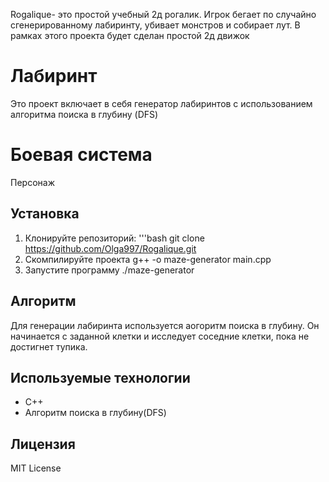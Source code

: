 
Rogalique- это простой учебный 2д рогалик.
Игрок бегает по случайно сгенерированному лабиринту, убивает монстров и собирает лут.
В рамках этого проекта будет сделан простой 2д движок

# Лабиринт
Это проект включает в себя генератор лабиринтов 
с использованием алгоритма поиска в глубину (DFS)

# Боевая система
Персонаж 

## Установка
1. Клонируйте репозиторий:
'''bash
git clone https://github.com/Olga997/Rogalique.git
2. Скомпилируйте проекта
g++ -o maze-generator main.cpp
3. Запустите программу
./maze-generator

## Алгоритм
Для генерации лабиринта используется аогоритм поиска в глубину.
Он начинается с заданной клетки и исследует соседние клетки,
пока не достигнет тупика.

## Используемые технологии
- C++
- Алгоритм поиска в глубину(DFS)

## Лицензия
MIT License

